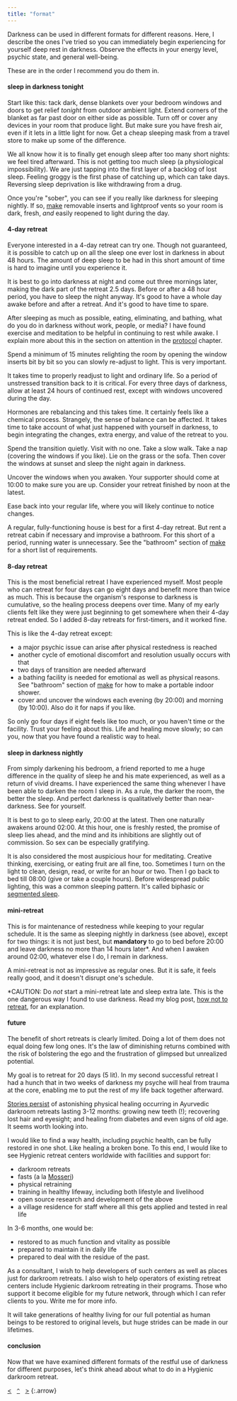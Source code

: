 ```yaml
---
title: "format"
---
```


Darkness can be used in different formats for different reasons. Here, I describe the ones I've tried so you can immediately begin experiencing for yourself deep rest in darkness. Observe the effects in your energy level, psychic state, and general well-being.

These are in the order I recommend you do them in.

#### sleep in darkness tonight

Start like this: tack dark, dense blankets over your bedroom windows and doors to get relief _tonight_ from outdoor ambient light. Extend corners of the blanket as far past door on either side as possible. Turn off or cover any devices in your room that produce light. But make sure you have fresh air, even if it lets in a little light for now. Get a cheap sleeping mask from a travel store to make up some of the difference. 

We all know how it is to finally get enough sleep after too many short nights: we feel tired afterward. This is not getting too much sleep (a physiological impossibility). We are just tapping into the first layer of a backlog of lost sleep. Feeling groggy is the first phase of catching up, which can take days. Reversing sleep deprivation is like withdrawing from a drug.

Once you're "sober", you can see if you really like darkness for sleeping nightly. If so, [make](/make/) removable inserts and lightproof vents so your room is dark, fresh, _and_ easily reopened to light during the day.

#### 4-day retreat

Everyone interested in a 4-day retreat can try one. Though not guaranteed, it is possible to catch up on all the sleep one ever lost in darkness in about 48 hours. The amount of deep sleep to be had in this short amount of time is hard to imagine until you experience it. 

It is best to go into darkness at night and come out three mornings later, making the dark part of the retreat 2.5 days. Before or after a 48 hour period, you have to sleep the night anyway. It's good to have a whole day awake before and after a retreat. And it's good to have time to spare. 

After sleeping as much as possible, eating, eliminating, and bathing, what do you do in darkness without work, people, or media? I have found exercise and meditation to be helpful in continuing to rest while awake. I explain more about this in the section on attention in the [protocol](/protocol/) chapter.

Spend a minimum of 15 minutes relighting the room by opening the window inserts bit by bit so you can slowly re-adjust to light. This is very important.

It takes time to properly readjust to light and ordinary life. So a period of unstressed transition back to it is critical. For every three days of darkness, allow at least 24 hours of continued rest, except with windows uncovered during the day.

Hormones are rebalancing and this takes time. It certainly feels like a chemical process. Strangely, the sense of balance can be affected. It takes time to take account of what just happened with yourself in darkness, to begin integrating the changes, extra energy, and value of the retreat to you. 

Spend the transition quietly. Visit with no one. Take a slow walk. Take a nap (covering the windows if you like). Lie on the grass or the sofa. Then cover the windows at sunset and sleep the night again in darkness.

Uncover the windows when you awaken. Your supporter should come at 10:00 to make sure you are up. Consider your retreat finished by noon at the latest.

Ease back into your regular life, where you will likely continue to notice changes.

A regular, fully-functioning house is best for a first 4-day retreat. But rent a retreat cabin if necessary and improvise a bathroom. For this short of a period, running water is unnecessary. See the "bathroom" section of [make](/make/) for a short list of requirements.

#### 8-day retreat

This is the most beneficial retreat I have experienced myself. Most people who can retreat for four days can go eight days and benefit more than twice as much. This is because the organism's response to darkness is cumulative, so the healing process deepens over time. Many of my early clients felt like they were just beginning to get somewhere when their 4-day retreat ended. So I added 8-day retreats for first-timers, and it worked fine.

This is like the 4-day retreat except:

- a major psychic issue can arise after physical restedness is reached
- another cycle of emotional discomfort and resolution usually occurs with that
- two days of transition are needed afterward
- a bathing facility is needed for emotional as well as physical reasons. See "bathroom" section of [make](/make/) for how to make a portable indoor shower.
- cover and uncover the windows each evening (by 20:00) and morning (by 10:00). Also do it for naps if you like.

So only go four days if eight feels like too much, or you haven't time or the facility. Trust your feeling about this. Life and healing move slowly; so can you, now that you have found a realistic way to heal.

#### sleep in darkness nightly

From simply darkening his bedroom, a friend reported to me a huge difference in the quality of sleep he and his mate experienced, as well as a return of vivid dreams. I have experienced the same thing whenever I have been able to darken the room I sleep in. As a rule, the darker the room, the better the sleep. And perfect darkness is qualitatively better than near-darkness. See for yourself.

It is best to go to sleep early, 20:00 at the latest. Then one naturally awakens around 02:00. At this hour, one is freshly rested, the promise of sleep lies ahead, and the mind and its inhibitions are slightly out of commission. So sex can be especially gratifying.

It is also considered the most auspicious hour for meditating. Creative thinking, exercising, or eating fruit are all fine, too. Sometimes I turn on the light to clean, design, read, or write for an hour or two. Then I go back to bed till 08:00 (give or take a couple hours). Before widespread public lighting, this was a common sleeping pattern. It's called biphasic or [segmented sleep](http://en.wikipedia.org/wiki/Segmented_sleep).

#### mini-retreat

This is for maintenance of restedness while keeping to your regular schedule. It is the same as sleeping nightly in darkness (see above), except for two things: it is not just best, but **mandatory** to go to bed before 20:00 and leave darkness no more than 14 hours later*. And when I awaken around 02:00, whatever else I do, I remain in darkness. 

A mini-retreat is not as impressive as regular ones. But it is safe, it feels really good, and it doesn't disrupt one's schedule.

*CAUTION: Do _not_ start a mini-retreat late and sleep extra late. This is the one dangerous way I found to use darkness. Read my blog post, [how not to retreat](/blog/2013/05/how-not-to-retreat/), for an explanation.

#### future

The benefit of short retreats is clearly limited. Doing a lot of them does not equal doing few long ones. It's the law of diminishing returns combined with the risk of bolstering the ego and the frustration of glimpsed but unrealized potential.

My goal is to retreat for 20 days (5 lit). In my second successful retreat I had a hunch that in two weeks of darkness my psyche will heal from trauma at the core, enabling me to put the rest of my life back together afterward.

[Stories persist](/reports/365-day-retreat-of-150-year-old-yogi/) of astonishing physical healing occurring in Ayurvedic darkroom retreats lasting 3-12 months: growing new teeth (!); recovering lost hair and eyesight; and healing from diabetes and even signs of old age. It seems worth looking into.

I would like to find a way health, including psychic health, can be fully restored in one shot. Like healing a broken bone. To this end, I would like to see Hygienic retreat centers worldwide with facilities and support for:

- darkroom retreats
- fasts (a la [Mosseri](http://rawfoodconsultations.com/))
- physical retraining
- training in healthy lifeway, including both lifestyle and livelihood
- open source research and development of the above
- a village residence for staff where all this gets applied and tested in real life

In 3-6 months, one would be:

- restored to as much function and vitality as possible
- prepared to maintain it in daily life
- prepared to deal with the residue of the past. 

As a consultant, I wish to help developers of such centers as well as places just for darkroom retreats. I also wish to help operators of existing retreat centers include Hygienic darkroom retreating in their programs. Those who support it become eligible for my future network, through which I can refer clients to you. Write me for more info.

It will take generations of healthy living for our full potential as human beings to be restored to original levels, but huge strides can be made in our lifetimes.

#### conclusion

Now that we have examined different formats of the restful use of darkness for different purposes, let's think ahead about what to do in a Hygienic darkroom retreat.

[&lt;](/hygiene/)&nbsp;&nbsp;&nbsp;[`^`](/)&nbsp;&nbsp;&nbsp;[&gt;](/protocol/)
{:.arrow}
